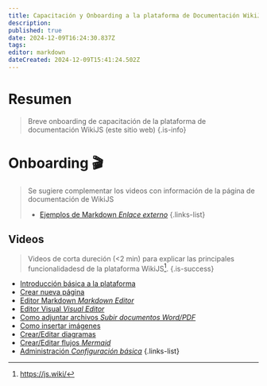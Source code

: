 ```yaml
---
title: Capacitación y Onboarding a la plataforma de Documentación WikiJS
description: 
published: true
date: 2024-12-09T16:24:30.837Z
tags: 
editor: markdown
dateCreated: 2024-12-09T15:41:24.502Z
---
```


# Resumen

> Breve onboarding de capacitación de la plataforma de documentación WikiJS (este sitio web)
{.is-info}

# Onboarding 🎬

> Se sugiere complementar los videos con información de la página de documentación de WikiJS
> - [Ejemplos de Markdown *Enlace externo*](https://docs.requarks.io/en/editors/markdown)
{.links-list}
<!-- {blockquote:.is-warning} -->

## Videos

> 
> Videos de corta dureción (<2 min) para explicar las principales funcionalidadesd de la plataforma WikiJS[^1].
{.is-success}

- [Introducción básica a la plataforma](https://youtu.be/zedpbek_8NU)
- [Crear nueva página](https://youtu.be/kXSk21an72o)
- [Editor Markdown *Markdown Editor*](https://youtu.be/0g2AjKr-S5g)
- [Editor Visual *Visual Editor*](https://youtu.be/Oazqnu9Ixqg)
- [Como adjuntar archivos *Subir documentos Word/PDF*](https://youtu.be/3zgLbAx97TE)
- [Como insertar imágenes](https://youtu.be/VVBrKGzZP4k)
- [Crear/Editar diagramas](https://youtu.be/OZfHC4JeV_Q)
- [Crear/Editar flujos *Mermaid*](https://youtu.be/FYl4zMwiWo0)
- [Administración *Configuración básica*](https://youtu.be/CJHfa3o1SLY)
{.links-list}

[^1]: https://js.wiki/